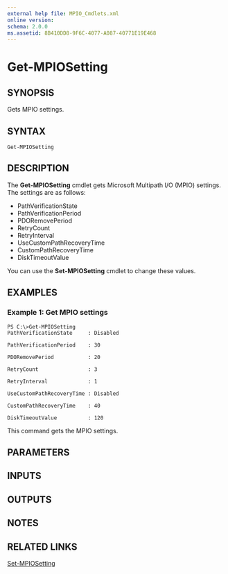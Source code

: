 ```yaml
---
external help file: MPIO_Cmdlets.xml
online version: 
schema: 2.0.0
ms.assetid: 8B410DD8-9F6C-4077-A087-40771E19E468
---
```


# Get-MPIOSetting

## SYNOPSIS
Gets MPIO settings.

## SYNTAX

```
Get-MPIOSetting
```

## DESCRIPTION
The **Get-MPIOSetting** cmdlet gets Microsoft Multipath I/O (MPIO) settings.
The settings are as follows: 

- PathVerificationState
- PathVerificationPeriod
- PDORemovePeriod
- RetryCount
- RetryInterval
- UseCustomPathRecoveryTime
- CustomPathRecoveryTime
- DiskTimeoutValue

You can use the **Set-MPIOSetting** cmdlet to change these values.

## EXAMPLES

### Example 1: Get MPIO settings
```
PS C:\>Get-MPIOSetting
PathVerificationState     : Disabled

PathVerificationPeriod    : 30

PDORemovePeriod           : 20

RetryCount                : 3

RetryInterval             : 1

UseCustomPathRecoveryTime : Disabled

CustomPathRecoveryTime    : 40

DiskTimeoutValue          : 120
```

This command gets the MPIO settings.

## PARAMETERS

## INPUTS

## OUTPUTS

## NOTES

## RELATED LINKS

[Set-MPIOSetting](./Set-MPIOSetting.md)

